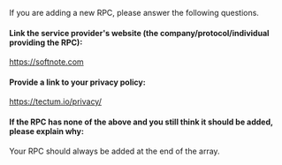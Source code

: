 If you are adding a new RPC, please answer the following questions.

#### Link the service provider's website (the company/protocol/individual providing the RPC):
https://softnote.com

#### Provide a link to your privacy policy:
https://tectum.io/privacy/

#### If the RPC has none of the above and you still think it should be added, please explain why:

Your RPC should always be added at the end of the array.
